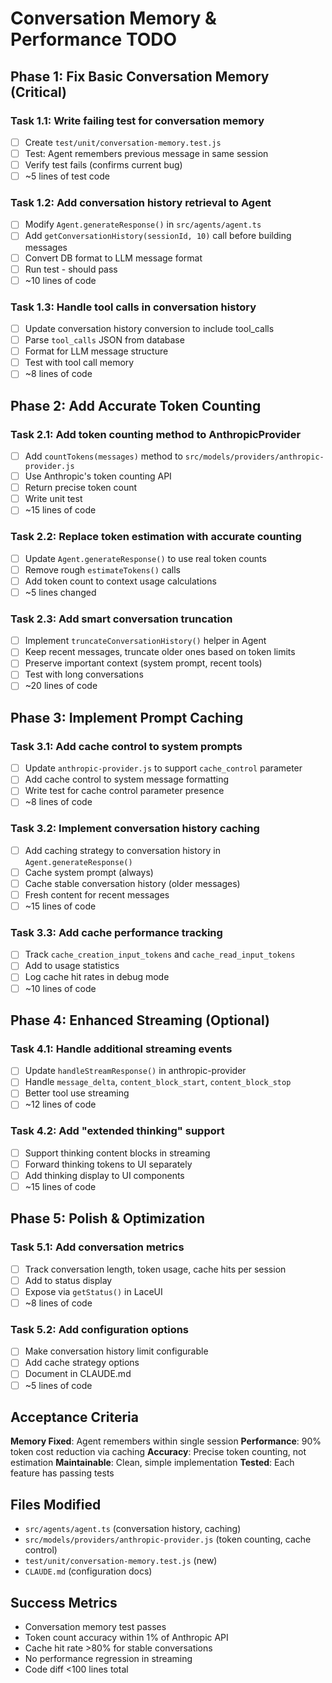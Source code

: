 # Conversation Memory & Performance TODO

## Phase 1: Fix Basic Conversation Memory (Critical)

### Task 1.1: Write failing test for conversation memory
- [ ] Create `test/unit/conversation-memory.test.js`
- [ ] Test: Agent remembers previous message in same session
- [ ] Verify test fails (confirms current bug)
- [ ] ~5 lines of test code

### Task 1.2: Add conversation history retrieval to Agent
- [ ] Modify `Agent.generateResponse()` in `src/agents/agent.ts`
- [ ] Add `getConversationHistory(sessionId, 10)` call before building messages
- [ ] Convert DB format to LLM message format
- [ ] Run test - should pass
- [ ] ~10 lines of code

### Task 1.3: Handle tool calls in conversation history
- [ ] Update conversation history conversion to include tool_calls
- [ ] Parse `tool_calls` JSON from database 
- [ ] Format for LLM message structure
- [ ] Test with tool call memory
- [ ] ~8 lines of code

## Phase 2: Add Accurate Token Counting

### Task 2.1: Add token counting method to AnthropicProvider
- [ ] Add `countTokens(messages)` method to `src/models/providers/anthropic-provider.js`
- [ ] Use Anthropic's token counting API
- [ ] Return precise token count
- [ ] Write unit test
- [ ] ~15 lines of code

### Task 2.2: Replace token estimation with accurate counting
- [ ] Update `Agent.generateResponse()` to use real token counts
- [ ] Remove rough `estimateTokens()` calls
- [ ] Add token count to context usage calculations
- [ ] ~5 lines changed

### Task 2.3: Add smart conversation truncation
- [ ] Implement `truncateConversationHistory()` helper in Agent
- [ ] Keep recent messages, truncate older ones based on token limits
- [ ] Preserve important context (system prompt, recent tools)
- [ ] Test with long conversations
- [ ] ~20 lines of code

## Phase 3: Implement Prompt Caching

### Task 3.1: Add cache control to system prompts
- [ ] Update `anthropic-provider.js` to support `cache_control` parameter
- [ ] Add cache control to system message formatting
- [ ] Write test for cache control parameter presence
- [ ] ~8 lines of code

### Task 3.2: Implement conversation history caching
- [ ] Add caching strategy to conversation history in `Agent.generateResponse()`
- [ ] Cache system prompt (always)
- [ ] Cache stable conversation history (older messages)
- [ ] Fresh content for recent messages
- [ ] ~15 lines of code

### Task 3.3: Add cache performance tracking
- [ ] Track `cache_creation_input_tokens` and `cache_read_input_tokens`
- [ ] Add to usage statistics
- [ ] Log cache hit rates in debug mode
- [ ] ~10 lines of code

## Phase 4: Enhanced Streaming (Optional)

### Task 4.1: Handle additional streaming events
- [ ] Update `handleStreamResponse()` in anthropic-provider
- [ ] Handle `message_delta`, `content_block_start`, `content_block_stop`
- [ ] Better tool use streaming
- [ ] ~12 lines of code

### Task 4.2: Add "extended thinking" support
- [ ] Support thinking content blocks in streaming
- [ ] Forward thinking tokens to UI separately
- [ ] Add thinking display to UI components
- [ ] ~15 lines of code

## Phase 5: Polish & Optimization

### Task 5.1: Add conversation metrics
- [ ] Track conversation length, token usage, cache hits per session
- [ ] Add to status display
- [ ] Expose via `getStatus()` in LaceUI
- [ ] ~8 lines of code

### Task 5.2: Add configuration options
- [ ] Make conversation history limit configurable
- [ ] Add cache strategy options
- [ ] Document in CLAUDE.md
- [ ] ~5 lines of code

## Acceptance Criteria

**Memory Fixed**: Agent remembers within single session
**Performance**: 90% token cost reduction via caching
**Accuracy**: Precise token counting, not estimation
**Maintainable**: Clean, simple implementation
**Tested**: Each feature has passing tests

## Files Modified

- `src/agents/agent.ts` (conversation history, caching)
- `src/models/providers/anthropic-provider.js` (token counting, cache control)
- `test/unit/conversation-memory.test.js` (new)
- `CLAUDE.md` (configuration docs)

## Success Metrics

- Conversation memory test passes
- Token count accuracy within 1% of Anthropic API
- Cache hit rate >80% for stable conversations
- No performance regression in streaming
- Code diff <100 lines total